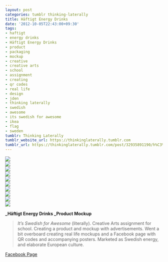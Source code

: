 ```yaml
---
layout: post
categories: tumblr thinking-laterally
title: Häftigt Energy Drinks
date: '2012-10-05T22:43:00+09:30'
tags:
- haftigt
- energy drinks
- Häftigt Energy Drinks
- product
- packaging
- mockup
- creative
- creative arts
- school
- assignment
- creating
- qr codes
- real life
- design
- jden
- thinking laterally
- swedish
- awesome
- its swedish for awesome
- ikea
- flag
- sweden
tumblr: Thinking Laterally
tumblr_website_url: https://thinkinglaterally.tumblr.com
tumblr_url: https://thinkinglaterally.tumblr.com/post/32935891190/h%C3%A4ftigt-energy-drinks-product-mockup-its
---
```

 ![](/content/images/tumblr/thinking-laterally/tumblr_mbf8quy7Sj1qh9he3o1_r1_1280.png)  
 ![](/content/images/tumblr/thinking-laterally/tumblr_mbf8quy7Sj1qh9he3o6_1280.jpg)  
 ![](/content/images/tumblr/thinking-laterally/tumblr_mbf8quy7Sj1qh9he3o3_1280.jpg)  
 ![](/content/images/tumblr/thinking-laterally/tumblr_mbf8quy7Sj1qh9he3o4_1280.jpg)  
 ![](/content/images/tumblr/thinking-laterally/tumblr_mbf8quy7Sj1qh9he3o5_1280.jpg)  
 ![](/content/images/tumblr/thinking-laterally/tumblr_mbf8quy7Sj1qh9he3o2_r1_1280.jpg)  
 ![](/content/images/tumblr/thinking-laterally/tumblr_mbf8quy7Sj1qh9he3o7_1280.jpg)  
 ![](/content/images/tumblr/thinking-laterally/tumblr_mbf8quy7Sj1qh9he3o10_1280.jpg)  
 ![](/content/images/tumblr/thinking-laterally/tumblr_mbf8quy7Sj1qh9he3o8_1280.jpg)  
 ![](/content/images/tumblr/thinking-laterally/tumblr_mbf8quy7Sj1qh9he3o9_1280.jpg)  
  

**_Häftigt Energy Drinks&nbsp;_Product Mockup**

> _It’s Swedish for Awesome_&nbsp;(literally). Creative Arts assignment for school. Creating a product and mockup with advertisements. Went a bit overboard creating real life mockups and a Facebook page with QR codes and accompanying posters. Marketed as Swedish energy, and elaborate European culture.

[Facebook Page](https://www.facebook.com/Haftigt)

